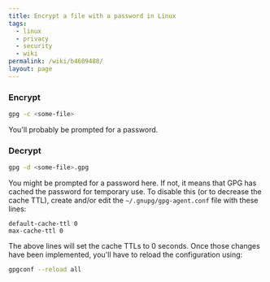 ```yaml
---
title: Encrypt a file with a password in Linux
tags:
  - linux
  - privacy
  - security
  - wiki
permalink: /wiki/b4609488/
layout: page
---
```


### Encrypt

```bash
gpg -c <some-file>
```

You'll probably be prompted for a password.

### Decrypt

```bash
gpg -d <some-file>.gpg
```

You might be prompted for a password here. If not, it means that GPG has cached the password for temporary use. To disable this (or to decrease the cache TTL), create and/or edit the `~/.gnupg/gpg-agent.conf` file with these lines:

```
default-cache-ttl 0
max-cache-ttl 0
```

The above lines will set the cache TTLs to 0 seconds. Once those changes have been implemented, you'll have to reload the configuration using:

```bash
gpgconf --reload all
```
